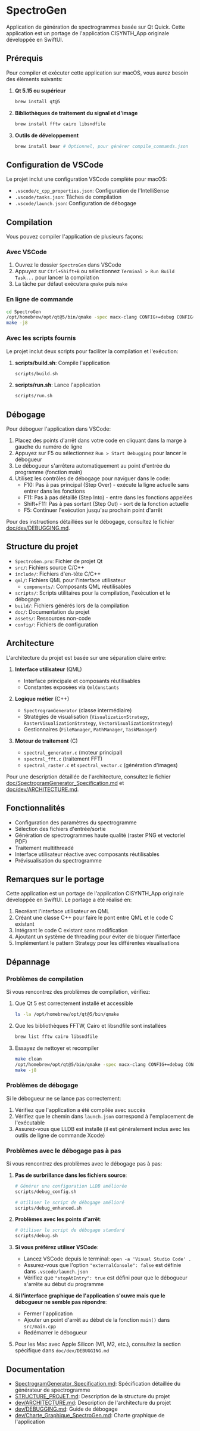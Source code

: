 # SpectroGen

Application de génération de spectrogrammes basée sur Qt Quick. Cette application est un portage de l'application CISYNTH_App originale développée en SwiftUI.

## Prérequis

Pour compiler et exécuter cette application sur macOS, vous aurez besoin des éléments suivants:

1. **Qt 5.15 ou supérieur**
   ```bash
   brew install qt@5
   ```

2. **Bibliothèques de traitement du signal et d'image**
   ```bash
   brew install fftw cairo libsndfile
   ```

3. **Outils de développement**
   ```bash
   brew install bear # Optionnel, pour générer compile_commands.json
   ```

## Configuration de VSCode

Le projet inclut une configuration VSCode complète pour macOS:

- `.vscode/c_cpp_properties.json`: Configuration de l'IntelliSense
- `.vscode/tasks.json`: Tâches de compilation
- `.vscode/launch.json`: Configuration de débogage

## Compilation

Vous pouvez compiler l'application de plusieurs façons:

### Avec VSCode

1. Ouvrez le dossier `SpectroGen` dans VSCode
2. Appuyez sur `Ctrl+Shift+B` ou sélectionnez `Terminal > Run Build Task...` pour lancer la compilation
3. La tâche par défaut exécutera `qmake` puis `make`

### En ligne de commande

```bash
cd SpectroGen
/opt/homebrew/opt/qt@5/bin/qmake -spec macx-clang CONFIG+=debug CONFIG+=qml_debug
make -j8
```

### Avec les scripts fournis

Le projet inclut deux scripts pour faciliter la compilation et l'exécution:

1. **scripts/build.sh**: Compile l'application
   ```bash
   scripts/build.sh
   ```

2. **scripts/run.sh**: Lance l'application
   ```bash
   scripts/run.sh
   ```

## Débogage

Pour déboguer l'application dans VSCode:

1. Placez des points d'arrêt dans votre code en cliquant dans la marge à gauche du numéro de ligne
2. Appuyez sur F5 ou sélectionnez `Run > Start Debugging` pour lancer le débogueur
3. Le débogueur s'arrêtera automatiquement au point d'entrée du programme (fonction main)
4. Utilisez les contrôles de débogage pour naviguer dans le code:
   - F10: Pas à pas principal (Step Over) - exécute la ligne actuelle sans entrer dans les fonctions
   - F11: Pas à pas détaillé (Step Into) - entre dans les fonctions appelées
   - Shift+F11: Pas à pas sortant (Step Out) - sort de la fonction actuelle
   - F5: Continuer l'exécution jusqu'au prochain point d'arrêt

Pour des instructions détaillées sur le débogage, consultez le fichier [doc/dev/DEBUGGING.md](dev/DEBUGGING.md).

## Structure du projet

- `SpectroGen.pro`: Fichier de projet Qt
- `src/`: Fichiers source C/C++
- `include/`: Fichiers d'en-tête C/C++
- `qml/`: Fichiers QML pour l'interface utilisateur
  - `components/`: Composants QML réutilisables
- `scripts/`: Scripts utilitaires pour la compilation, l'exécution et le débogage
- `build/`: Fichiers générés lors de la compilation
- `doc/`: Documentation du projet
- `assets/`: Ressources non-code
- `config/`: Fichiers de configuration

## Architecture

L'architecture du projet est basée sur une séparation claire entre:

1. **Interface utilisateur** (QML)
   - Interface principale et composants réutilisables
   - Constantes exposées via `QmlConstants`

2. **Logique métier** (C++)
   - `SpectrogramGenerator` (classe intermédiaire)
   - Stratégies de visualisation (`VisualizationStrategy`, `RasterVisualizationStrategy`, `VectorVisualizationStrategy`)
   - Gestionnaires (`FileManager`, `PathManager`, `TaskManager`)

3. **Moteur de traitement** (C)
   - `spectral_generator.c` (moteur principal)
   - `spectral_fft.c` (traitement FFT)
   - `spectral_raster.c` et `spectral_vector.c` (génération d'images)

Pour une description détaillée de l'architecture, consultez le fichier [doc/SpectrogramGenerator_Specification.md](SpectrogramGenerator_Specification.md) et [doc/dev/ARCHITECTURE.md](dev/ARCHITECTURE.md).

## Fonctionnalités

- Configuration des paramètres du spectrogramme
- Sélection des fichiers d'entrée/sortie
- Génération de spectrogrammes haute qualité (raster PNG et vectoriel PDF)
- Traitement multithreadé
- Interface utilisateur réactive avec composants réutilisables
- Prévisualisation du spectrogramme

## Remarques sur le portage

Cette application est un portage de l'application CISYNTH_App originale développée en SwiftUI. Le portage a été réalisé en:

1. Recréant l'interface utilisateur en QML
2. Créant une classe C++ pour faire le pont entre QML et le code C existant
3. Intégrant le code C existant sans modification
4. Ajoutant un système de threading pour éviter de bloquer l'interface
5. Implémentant le pattern Strategy pour les différentes visualisations

## Dépannage

### Problèmes de compilation

Si vous rencontrez des problèmes de compilation, vérifiez:

1. Que Qt 5 est correctement installé et accessible
   ```bash
   ls -la /opt/homebrew/opt/qt@5/bin/qmake
   ```

2. Que les bibliothèques FFTW, Cairo et libsndfile sont installées
   ```bash
   brew list fftw cairo libsndfile
   ```

3. Essayez de nettoyer et recompiler
   ```bash
   make clean
   /opt/homebrew/opt/qt@5/bin/qmake -spec macx-clang CONFIG+=debug CONFIG+=qml_debug
   make -j8
   ```

### Problèmes de débogage

Si le débogueur ne se lance pas correctement:

1. Vérifiez que l'application a été compilée avec succès
2. Vérifiez que le chemin dans `launch.json` correspond à l'emplacement de l'exécutable
3. Assurez-vous que LLDB est installé (il est généralement inclus avec les outils de ligne de commande Xcode)

### Problèmes avec le débogage pas à pas

Si vous rencontrez des problèmes avec le débogage pas à pas:

1. **Pas de surbrillance dans les fichiers source**:
   ```bash
   # Générer une configuration LLDB améliorée
   scripts/debug_config.sh
   
   # Utiliser le script de débogage amélioré
   scripts/debug_enhanced.sh
   ```

2. **Problèmes avec les points d'arrêt**:
   ```bash
   # Utiliser le script de débogage standard
   scripts/debug.sh
   ```

3. **Si vous préférez utiliser VSCode**:
   - Lancez VSCode depuis le terminal: `open -a 'Visual Studio Code' .`
   - Assurez-vous que l'option `"externalConsole": false` est définie dans `.vscode/launch.json`
   - Vérifiez que `"stopAtEntry": true` est défini pour que le débogueur s'arrête au début du programme

4. **Si l'interface graphique de l'application s'ouvre mais que le débogueur ne semble pas répondre**:
   - Fermer l'application
   - Ajouter un point d'arrêt au début de la fonction `main()` dans `src/main.cpp`
   - Redémarrer le débogueur

5. Pour les Mac avec Apple Silicon (M1, M2, etc.), consultez la section spécifique dans `doc/dev/DEBUGGING.md`

## Documentation

- [SpectrogramGenerator_Specification.md](SpectrogramGenerator_Specification.md): Spécification détaillée du générateur de spectrogramme
- [STRUCTURE_PROJET.md](STRUCTURE_PROJET.md): Description de la structure du projet
- [dev/ARCHITECTURE.md](dev/ARCHITECTURE.md): Description de l'architecture du projet
- [dev/DEBUGGING.md](dev/DEBUGGING.md): Guide de débogage
- [dev/Charte_Graphique_SpectroGen.md](dev/Charte_Graphique_SpectroGen.md): Charte graphique de l'application
